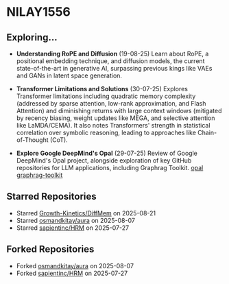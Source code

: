 # NILAY1556

## Exploring...
- **Understanding RoPE and Diffusion** (19-08-25)
  Learn about RoPE, a positional embedding technique, and diffusion models, the current state-of-the-art in generative AI, surpassing previous kings like VAEs and GANs in latent space generation.

- **Transformer Limitations and Solutions** (30-07-25)
  Explores Transformer limitations including quadratic memory complexity (addressed by sparse attention, low-rank approximation, and Flash Attention) and diminishing returns with large context windows (mitigated by recency biasing, weight updates like MEGA, and selective attention like LaMDA/CEMA). It also notes Transformers' strength in statistical correlation over symbolic reasoning, leading to approaches like Chain-of-Thought (CoT).

- **Explore Google DeepMind's Opal** (29-07-25)
  Review of Google DeepMind's Opal project, alongside exploration of key GitHub repositories for LLM applications, including Graphrag Toolkit.
  [opal](https://opal.withgoogle.com/)
  [graphrag-toolkit](https://github.com/awslabs/graphrag-toolkit)

## Starred Repositories
- Starred [Growth-Kinetics/DiffMem](https://github.com/Growth-Kinetics/DiffMem) on 2025-08-21
- Starred [osmandkitay/aura](https://github.com/osmandkitay/aura) on 2025-08-07
- Starred [sapientinc/HRM](https://github.com/sapientinc/HRM) on 2025-07-27

## Forked Repositories
- Forked [osmandkitay/aura](https://github.com/NILAY1556/aura) on 2025-08-07
- Forked [sapientinc/HRM](https://github.com/NILAY1556/HRM) on 2025-07-27

